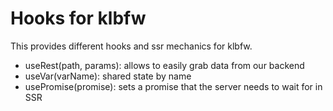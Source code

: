 # Hooks for klbfw

This provides different hooks and ssr mechanics for klbfw.

* useRest(path, params): allows to easily grab data from our backend
* useVar(varName): shared state by name
* usePromise(promise): sets a promise that the server needs to wait for in SSR
